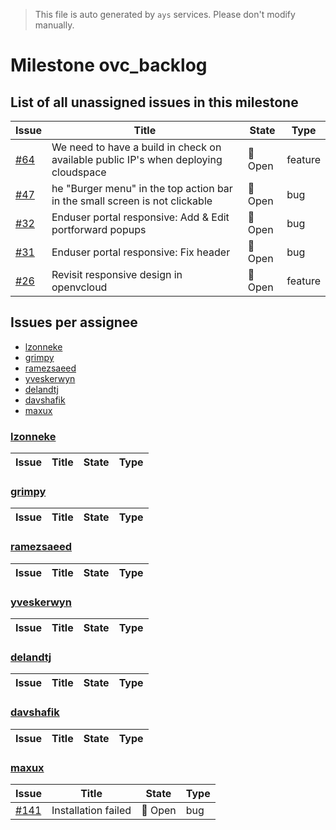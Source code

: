 > This file is auto generated by `ays` services. Please don't modify manually.

# Milestone ovc_backlog

## List of all unassigned issues in this milestone

|Issue|Title|State|Type|
|-----|-----|-----|---|
|[#64](https://github.com/0-complexity/openvcloud/issues/64)|We need to have a build in check on available public IP's when deploying cloudspace|:red_circle: Open|feature|
|[#47](https://github.com/0-complexity/openvcloud/issues/47)|he "Burger menu" in the top action bar in the small screen is not clickable|:red_circle: Open|bug|
|[#32](https://github.com/0-complexity/openvcloud/issues/32)|Enduser portal responsive: Add & Edit portforward popups|:red_circle: Open|bug|
|[#31](https://github.com/0-complexity/openvcloud/issues/31)|Enduser portal responsive: Fix header|:red_circle: Open|bug|
|[#26](https://github.com/0-complexity/openvcloud/issues/26)|Revisit responsive design in openvcloud|:red_circle: Open|feature|


## Issues per assignee
- [lzonneke](#lzonneke)
- [grimpy](#grimpy)
- [ramezsaeed](#ramezsaeed)
- [yveskerwyn](#yveskerwyn)
- [delandtj](#delandtj)
- [davshafik](#davshafik)
- [maxux](#maxux)



### [lzonneke](https://github.com/lzonneke)

|Issue|Title|State|Type|
|-----|-----|-----|----|


### [grimpy](https://github.com/grimpy)

|Issue|Title|State|Type|
|-----|-----|-----|----|


### [ramezsaeed](https://github.com/ramezsaeed)

|Issue|Title|State|Type|
|-----|-----|-----|----|


### [yveskerwyn](https://github.com/yveskerwyn)

|Issue|Title|State|Type|
|-----|-----|-----|----|


### [delandtj](https://github.com/delandtj)

|Issue|Title|State|Type|
|-----|-----|-----|----|


### [davshafik](https://github.com/davshafik)

|Issue|Title|State|Type|
|-----|-----|-----|----|


### [maxux](https://github.com/maxux)

|Issue|Title|State|Type|
|-----|-----|-----|----|
|[#141](https://github.com/0-complexity/openvcloud/issues/141)|Installation failed|:red_circle: Open|bug|

